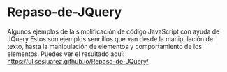 # Repaso-de-JQuery
Algunos ejemplos de la simplificación de código JavaScript con ayuda de JQuery
Estos son ejemplos sencillos que van desde la manipulación de texto, hasta la manipulación de elementos y comportamiento de los elementos. 
Puedes ver el resultado aquí: https://ulisesjuarez.github.io/Repaso-de-JQuery/
